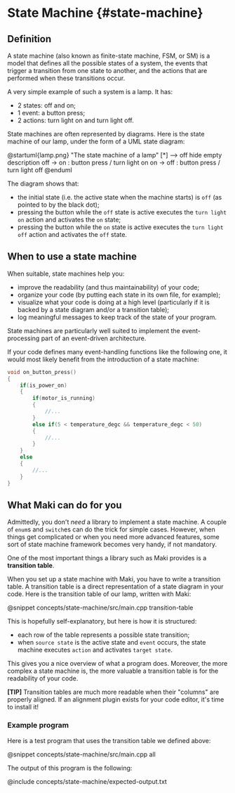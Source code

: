 # State Machine {#state-machine}

## Definition

A state machine (also known as finite-state machine, FSM, or SM) is a model that defines all the possible states of a system, the events that trigger a transition from one state to another, and the actions that are performed when these transitions occur.

A very simple example of such a system is a lamp. It has:

* 2 states: off and on;
* 1 event: a button press;
* 2 actions: turn light on and turn light off.

State machines are often represented by diagrams. Here is the state machine of our lamp, under the form of a UML state diagram:

@startuml{lamp.png} "The state machine of a lamp"
[*] --> off
hide empty description
off -> on : button press / turn light on
on -> off : button press / turn light off
@enduml

The diagram shows that:

* the initial state (i.e. the active state when the machine starts) is `off` (as pointed to by the black dot);
* pressing the button while the `off` state is active executes the `turn light on` action and activates the `on` state;
* pressing the button while the `on` state is active executes the `turn light off` action and activates the `off` state.

## When to use a state machine

When suitable, state machines help you:

* improve the readability (and thus maintainability) of your code;
* organize your code (by putting each state in its own file, for example);
* visualize what your code is doing at a high level (particularly if it is backed by a state diagram and/or a transition table);
* log meaningful messages to keep track of the state of your program.

State machines are particularly well suited to implement the event-processing part of an event-driven architecture.

If your code defines many event-handling functions like the following one, it would most likely benefit from the introduction of a state machine:

```cpp
void on_button_press()
{
    if(is_power_on)
    {
        if(motor_is_running)
        {
            //...
        }
        else if(5 < temperature_degc && temperature_degc < 50)
        {
            //...
        }
    }
    else
    {
        //...
    }
}
```

## What Maki can do for you

Admittedly, you don't *need* a library to implement a state machine. A couple of `enum`s and `switch`es can do the trick for simple cases. However, when things get complicated or when you need more advanced features, some sort of state machine framework becomes very handy, if not mandatory.

One of the most important things a library such as Maki provides is a **transition table**.

When you set up a state machine with Maki, you have to write a transition table. A transition table is a direct representation of a state diagram in your code. Here is the transition table of our lamp, written with Maki:

@snippet concepts/state-machine/src/main.cpp transition-table

This is hopefully self-explanatory, but here is how it is structured:

* each row of the table represents a possible state transition;
* when `source state` is the active state and `event` occurs, the state machine executes `action` and activates `target state`.

This gives you a nice overview of what a program does. Moreover, the more complex a state machine is, the more valuable a transition table is for the readability of your code.

**[TIP]** Transition tables are much more readable when their "columns" are properly aligned. If an alignment plugin exists for your code editor, it's time to install it!

### Example program

Here is a test program that uses the transition table we defined above:

@snippet concepts/state-machine/src/main.cpp all

The output of this program is the following:

@include concepts/state-machine/expected-output.txt
